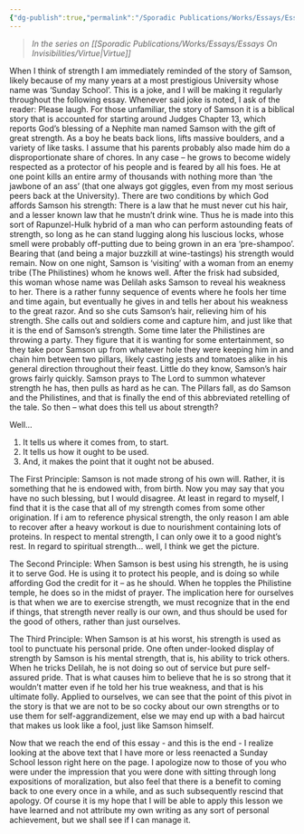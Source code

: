```yaml
---
{"dg-publish":true,"permalink":"/Sporadic Publications/Works/Essays/Essays On Invisibilities/Strength/"}
---
```


> *In the series on [[Sporadic Publications/Works/Essays/Essays On Invisibilities/Virtue\|Virtue]]*

When I think of strength I am immediately reminded of the story of Samson, likely because of my many years at a most prestigious University whose name was ‘Sunday School’. This is a joke, and I will be making it regularly throughout the following essay. Whenever said joke is noted, I ask of the reader: Please laugh.
For those unfamiliar, the story of Samson it is a biblical story that is accounted for starting around Judges Chapter 13, which reports God’s blessing of a Nephite man named Samson with the gift of great strength. As a boy he beats back lions, lifts massive boulders, and a variety of like tasks. I assume that his parents probably also made him do a disproportionate share of chores. In any case – he grows to become widely respected as a protector of his people and is feared by all his foes. He at one point kills an entire army of thousands with nothing more than ‘the jawbone of an ass’ (that one always got giggles, even from my most serious peers back at the University).
There are two conditions by which God affords Samson his strength: There is a law that he must never cut his hair, and a lesser known law that he mustn’t drink wine. Thus he is made into this sort of Rapunzel-Hulk hybrid of a man who can perform astounding feats of strength, so long as he can stand lugging along his luscious locks, whose smell were probably off-putting due to being grown in an era ‘pre-shampoo’. Bearing that (and being a major buzzkill at wine-tastings) his strength would remain.
Now on one night, Samson is ‘visiting’ with a woman from an enemy tribe (The Philistines) whom he knows well. After the frisk had subsided, this woman whose name was Delilah asks Samson to reveal his weakness to her. There is a rather funny sequence of events where he fools her time and time again, but eventually he gives in and tells her about his weakness to the great razor. And so she cuts Samson’s hair, relieving him of his strength. She calls out and soldiers come and capture him, and just like that it is the end of Samson’s strength.
Some time later the Philistines are throwing a party. They figure that it is wanting for some entertainment, so they take poor Samson up from whatever hole they were keeping him in and chain him between two pillars, likely casting jests and tomatoes alike in his general direction throughout their feast.
Little do they know, Samson’s hair grows fairly quickly.
Samson prays to The Lord to summon whatever strength he has, then pulls as hard as he can.
The Pillars fall, as do Samson and the Philistines, and that is finally the end of this abbreviated retelling of the tale.
So then – what does this tell us about strength?

Well…
1. It tells us where it comes from, to start.
2. It tells us how it ought to be used.
3. And, it makes the point that it ought not be abused.

The First Principle:
Samson is not made strong of his own will. Rather, it is something that he is endowed with, from birth. Now you may say that you have no such blessing, but I would disagree. At least in regard to myself, I find that it is the case that all of my strength comes from some other origination. If i am to reference physical strength, the only reason I am able to recover after a heavy workout is due to nourishment containing lots of proteins. In respect to mental strength, I can only owe it to a good night’s rest. In regard to spiritual strength… well, I think we get the picture.

The Second Principle:
When Samson is best using his strength, he is using it to serve God. He is using it to protect his people, and is doing so while affording God the credit for it – as he should. When he topples the Philistine temple, he does so in the midst of prayer. The implication here for ourselves is that when we are to exercise strength, we must recognize that in the end if things, that strength never really is our own, and thus should be used for the good of others, rather than just ourselves.

The Third Principle:
When Samson is at his worst, his strength is used as tool to punctuate his personal pride. One often under-looked display of strength by Samson is his mental strength, that is, his ability to trick others. When he tricks Delilah, he is not doing so out of service but pure self-assured pride. That is what causes him to believe that he is so strong that it wouldn’t matter even if he told her his true weakness, and that is his ultimate folly. Applied to ourselves, we can see that the point of this pivot in the story is that we are not to be so cocky about our own strengths or to use them for self-aggrandizement, else we may end up with a bad haircut that makes us look like a fool, just like Samson himself.

Now that we reach the end of this essay - and this is the end - I realize looking at the above text that I have more or less reenacted a Sunday School lesson right here on the page. I apologize now to those of you who were under the impression that you were done with sitting through long expositions of moralization, but also feel that there is a benefit to coming back to one every once in a while, and as such subsequently rescind that apology. Of course it is my hope that I will be able to apply this lesson we have learned and not attribute my own writing as any sort of personal achievement, but we shall see if I can manage it.


<div class="page-break" style="page-break-before: always;"></div>

